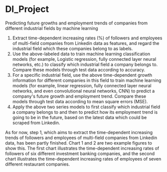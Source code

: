 # DI_Project

Predicting future growths and employment trends of companies from different industrial fields by machine learning
1. Extract time-dependent increasing rates (%) of followers and employees of multi-field companies from Linkedin data as features, and regard the industrial field which these companies belong to as labels.
2. Use the above-labeled data to train machine learning classification models (for example, Logistic regression, fully connected layer neural networks, etc.) to classify which industrial field a company belongs to. Compare these models through test data according to accuracy.
3. For a specific industrial field, use the above time-dependent growth information for different companies in this field to train machine learning models (for example, linear regression, fully connected layer neural networks, and even convolutional neural networks, CNN) to predict a company's future growth and employment trend. Compare these models through test data according to mean square errors (MSE).
4. Apply the above two series models to first classify which industrial field a company belongs to and then to predict how its employment trend is going to be in the future, based on the latest data which could be scraped from Linkedin. 

As for now, step 1, which aims to extract the time-dependent increasing trends of followers and employees of multi-field companies from Linkedin data, has been partly finished. Chart 1 and 2 are two example figures to show this. The first chart illustrates the time-dependent increasing rates of followers of six different investment banking companies, and the second chart illustrates the time-dependent increasing rates of employees of seven different restaurant companies. 
